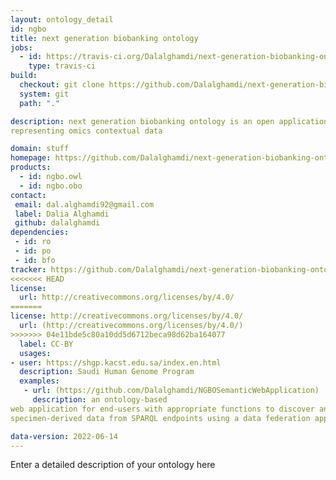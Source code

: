 ```yaml
---
layout: ontology_detail
id: ngbo
title: next generation biobanking ontology
jobs:
  - id: https://travis-ci.org/Dalalghamdi/next-generation-biobanking-ontology
    type: travis-ci
build:
  checkout: git clone https://github.com/Dalalghamdi/next-generation-biobanking-ontology.git
  system: git
  path: "."

description: next generation biobanking ontology is an open application ontology
representing omics contextual data

domain: stuff
homepage: https://github.com/Dalalghamdi/next-generation-biobanking-ontology
products:
  - id: ngbo.owl
  - id: ngbo.obo
contact:
 email: dal.alghamdi92@gmail.com
 label: Dalia Alghamdi
 github: dalalghamdi
dependencies:
 - id: ro
 - id: po
 - id: bfo
tracker: https://github.com/Dalalghamdi/next-generation-biobanking-ontology/issues
<<<<<<< HEAD
license:
  url: http://creativecommons.org/licenses/by/4.0/
=======
license: http://creativecommons.org/licenses/by/4.0/
  url: (http://creativecommons.org/licenses/by/4.0/)
>>>>>>> 04e11bde5c80a10dd5d6712beca98d62ba164077
  label: CC-BY
  usages:
- user: https://shgp.kacst.edu.sa/index.en.html
  description: Saudi Human Genome Program
  examples:
   - url: (https://github.com/Dalalghamdi/NGBOSemanticWebApplication)
     description: an ontology-based
web application for end-users with appropriate functions to discover and request the
specimen-derived data from SPARQL endpoints using a data federation approach

data-version: 2022-06-14
---
```


Enter a detailed description of your ontology here
